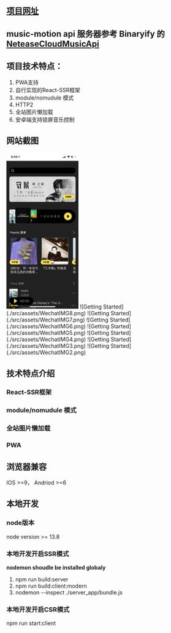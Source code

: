 ## [项目网址](url:https://111.229.9.30/)
## music-motion api 服务器参考 Binaryify 的 [NeteaseCloudMusicApi](url:https://github.com/Binaryify/NeteaseCloudMusicApi)

## 项目技术特点：
1. PWA支持
2. 自行实现的React-SSR框架
3. module/nomudule 模式
4. HTTP2
5. 全站图片懒加载
6. 安卓端支持锁屏音乐控制


## 网站截图
<img src="./src/assets/WechatIMG9.png" width="187.5" />
![Getting Started](./src/assets/WechatIMG8.png)
![Getting Started](./src/assets/WechatIMG7.png)
![Getting Started](./src/assets/WechatIMG6.png)
![Getting Started](./src/assets/WechatIMG5.png)
![Getting Started](./src/assets/WechatIMG4.png)
![Getting Started](./src/assets/WechatIMG3.png)
![Getting Started](./src/assets/WechatIMG2.png)


## 技术特点介绍
### React-SSR框架
### module/nomudule 模式
### 全站图片懒加载
### PWA


## 浏览器兼容
IOS >=9，
Andriod >=6


## 本地开发

### node版本
node version >= 13.8

### 本地开发开启SSR模式
**nodemon shoudle be installed globaly**
1. npm run build:server
2. npm run build:client:modern
3. nodemon --inspect ./server_app/bundle.js


### 本地开发开启CSR模式
npm run start:client

